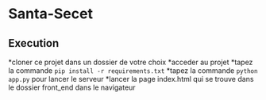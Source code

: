# Santa-Secet

## Execution 

*cloner ce projet dans un dossier de votre choix 
*acceder au projet 
*tapez la commande `pip install -r requirements.txt`
*tapez la commande `python app.py` pour lancer le serveur 
*lancer la page index.html qui se trouve dans le dossier front_end dans le navigateur

